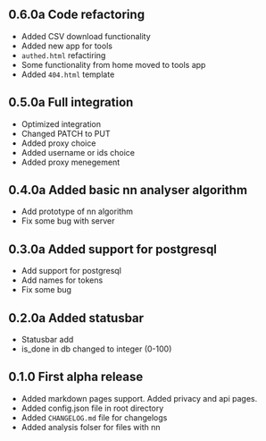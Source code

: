 ## 0.6.0a Code refactoring

- Added CSV download functionality
- Added new app for tools
- `authed.html` refactiring
- Some functionality from home moved to tools app
- Added `404.html` template


## 0.5.0a Full integration

- Optimized integration
- Changed PATCH to PUT
- Added proxy choice
- Added username or ids choice
- Added proxy menegement


## 0.4.0a Added basic nn analyser algorithm

- Add prototype of nn algorithm
- Fix some bug with server


## 0.3.0a Added support for postgresql

- Add support for postgresql
- Add names for tokens
- Fix some bug


## 0.2.0a Added statusbar

- Statusbar add
- is_done in db changed to integer (0-100)


## 0.1.0 First alpha release

- Added markdown pages support. Added privacy and api pages.
- Added config.json file in root directory
- Added `CHANGELOG.md` file for changelogs
- Added analysis folser for files with nn
